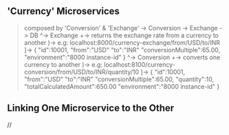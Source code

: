 ## 'Currency' Microservices ##
> composed by 'Conversion' & 'Exchange'
    \-> Conversion -> Exchange -> DB
        ^-> Exchange
            +-> returns the exchange rate from a currency to another
                )-> e.g: localhost:8000/currency-exchange/from/USD/to/INR
                    ]-> {
                        "id":10001,
                        "from":"USD"
                        "to":"INR"
                        "conversionMultiple":65.00,
                        "environment":"8000 instance-id"
                    }
        ^-> Conversion
            +-> converts one currency to another
                )-> e.g: localhost:8100/currency-conversion/from/USD/to/INR/quantity/10
                    ]-> {
                        "id":10001,
                        "from":"USD"
                        "to":"INR"
                        "conversionMultiple":65.00,
                        "quantity":10,
                        "totalCalculatedAmount":650.00
                        "environment":"8000 instance-id"
                    }

## Linking One Microservice to the Other ##
//